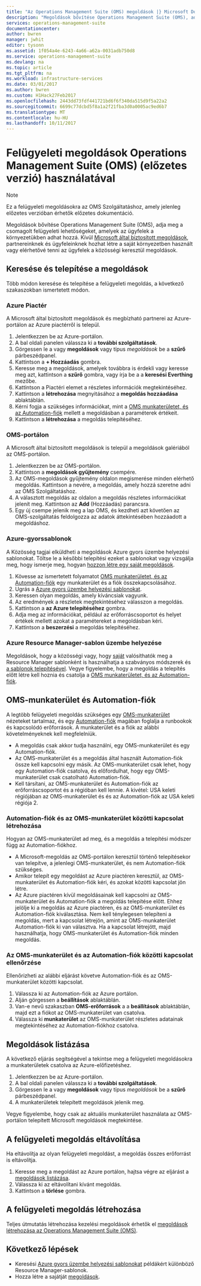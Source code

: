 ```yaml
---
title: "Az Operations Management Suite (OMS) megoldások |} Microsoft Docs"
description: "Megoldások bővítése Operations Management Suite (OMS), adja meg a csomagolt felügyeleti lehetőségeket, amelyek az ügyfelek az OMS-munkaterület adhat hozzá.  Ez a cikk ügyfelek és partnerek által létrehozott hogyan egyéni megoldások részleteit."
services: operations-management-suite
documentationcenter: 
author: bwren
manager: jwhit
editor: tysonn
ms.assetid: 1f054a4e-6243-4a66-a62a-0031adb750d8
ms.service: operations-management-suite
ms.devlang: na
ms.topic: article
ms.tgt_pltfrm: na
ms.workload: infrastructure-services
ms.date: 03/01/2017
ms.author: bwren
ms.custom: H1Hack27Feb2017
ms.openlocfilehash: 2443dd73fdf441721bd6f6f340da515d9f5a22a2
ms.sourcegitcommit: 6699c77dcbd5f8a1a2f21fba3d0a0005ac9ed6b7
ms.translationtype: MT
ms.contentlocale: hu-HU
ms.lasthandoff: 10/11/2017
---
```

# <a name="working-with-management-solutions-in-operations-management-suite-oms-preview"></a>Felügyeleti megoldások Operations Management Suite (OMS) (előzetes verzió) használatával
> [!NOTE]
> Ez a felügyeleti megoldásokra az OMS Szolgáltatáshoz, amely jelenleg előzetes verzióban érhetők előzetes dokumentáció.    
> 
> 

Megoldások bővítése Operations Management Suite (OMS), adja meg a csomagolt felügyeleti lehetőségeket, amelyek az ügyfelek a környezetükben adhat hozzá.  Kívül [Microsoft által biztosított megoldások](../log-analytics/log-analytics-add-solutions.md), partnereinknek és ügyfeleinknek hozhat létre a saját környezetben használt vagy elérhetővé tenni az ügyfelek a közösségi keresztül megoldások.

## <a name="finding-and-installing-management-solutions"></a>Keresése és telepítése a megoldások
Több módon keresése és telepítése a felügyeleti megoldás, a következő szakaszokban ismertetett módon.

### <a name="azure-marketplace"></a>Azure Piactér
A Microsoft által biztosított megoldások és megbízható partnerei az Azure-portálon az Azure piactérről is települ.

1. Jelentkezzen be az Azure-portálon.
2. A bal oldali panelen válassza ki a **további szolgáltatások**.
3. Görgessen le a vagy **megoldások** vagy típus *megoldások* be a **szűrő** párbeszédpanel.
4. Kattintson a **+ Hozzáadás** gombra.
5. Keresse meg a megoldások, amelyek továbbra is érdekli vagy keresse meg azt, kattintson a **szűrő** gombra, vagy írja be a a **keresési Everthing** mezőbe.
6. Kattintson a Piactéri elemet a részletes információk megtekintéséhez.
7. Kattintson a **létrehozása** megnyitásához a **megoldás hozzáadása** ablaktáblán.
8. Kérni fogja a szükséges információkat, mint a [OMS munkaterületet, és az Automation-fiók](#oms-workspace-and-automation-account) mellett a megoldásban a paraméterek értékeit.
9. Kattintson a **létrehozása** a megoldás telepítéséhez.

### <a name="oms-portal"></a>OMS-portálon
A Microsoft által biztosított megoldások is települ a megoldások galériából az OMS-portálon.

1. Jelentkezzen be az OMS-portálon.
2. Kattintson a **megoldások gyűjtemény** csempére.
3. Az OMS-megoldások gyűjtemény oldalon megismerése minden elérhető megoldás. Kattintson a nevére, a megoldás, amely hozzá szeretne adni az OMS Szolgáltatáshoz.
4. A választott megoldás az oldalon a megoldás részletes információkat jelenít meg. Kattintson az **Add** (Hozzáadás) parancsra.
5. Egy új csempe jelenik meg a lap OMS, és kezdheti azt követően az OMS-szolgáltatás feldolgozza az adatok áttekintésében hozzáadott a megoldáshoz.

### <a name="azure-quickstart-templates"></a>Azure-gyorssablonok
A Közösség tagjai elküldheti a megoldások Azure gyors üzembe helyezési sablonokat.  Töltse le a későbbi telepítési ezeket a sablonokat vagy vizsgálja meg, hogy ismerje meg, hogyan [hozzon létre egy saját megoldások](#creating-a-solution).

1. Kövesse az ismertetett folyamatot [OMS munkaterületet, és az Automation-fiók](#oms-workspace-and-automation-account) egy munkaterület és a fiók összekapcsolásához.
2. Ugrás a [Azure gyors üzembe helyezési sablonokat](https://azure.microsoft.com/documentation/templates/).  
3. Keressen olyan megoldás, amely kíváncsiak vagyunk.
4. Az eredmények a részletek megtekintéséhez válasszon a megoldás.
5. Kattintson a **az Azure telepítéséhez** gombra.
6. Adja meg az információkat, például az erőforráscsoportot és helyet értékek mellett azokat a paramétereket a megoldásban kéri.
7. Kattintson a **beszerzési** a megoldás telepítéséhez.

### <a name="deploy-azure-resource-manager-template"></a>Azure Resource Manager-sablon üzembe helyezése
Megoldások, hogy a közösségi vagy, hogy [saját](#creating-a-solution) valósíthatók meg a Resource Manager sablonként is használhatja a szabványos módszerek és [a sablonok telepítésével](../azure-resource-manager/resource-group-template-deploy-portal.md).  Vegye figyelembe, hogy a megoldás a telepítés előtt létre kell hoznia és csatolja a [OMS munkaterületet, és az Automation-fiók](#oms-workspace-and-automation-account).

## <a name="oms-workspace-and-automation-account"></a>OMS-munkaterület és Automation-fiók
A legtöbb felügyeleti megoldás szükséges egy [OMS-munkaterület](../log-analytics/log-analytics-manage-access.md) nézeteket tartalmaz, és egy [Automation-fiók](../automation/automation-security-overview.md#automation-account-overview) magában foglalja a runbookok és kapcsolódó erőforrások. A munkaterület és a fiók az alábbi követelményeknek kell megfelelniük.

* A megoldás csak akkor tudja használni, egy OMS-munkaterület és egy Automation-fiók.  
* Az OMS-munkaterület és a megoldás által használt Automation-fiók össze kell kapcsolni egy másik. Az OMS-munkaterület csak lehet, hogy egy Automation-fiók csatolva, és előfordulhat, hogy egy OMS-munkaterület csak csatolható Automation-fiók.
* Kell társítani, az OMS-munkaterület és Automation-fiók az erőforráscsoportot és a régióban kell lennie.  A kivétel: USA keleti régiójában az OMS-munkaterület és és az Automation-fiók az USA keleti régiója 2.

### <a name="creating-a-link-between-an-oms-workspace-and-automation-account"></a>Automation-fiók és az OMS-munkaterület közötti kapcsolat létrehozása
Hogyan az OMS-munkaterület ad meg, és a megoldás a telepítési módszer függ az Automation-fiókhoz.

* A Microsoft-megoldás az OMS-portálon keresztül történő telepítésekor van telepítve, a jelenlegi OMS-munkaterület, és nem Automation-fiók szükséges.
* Amikor telepít egy megoldást az Azure piactéren keresztül, az OMS-munkaterület és Automation-fiók kéri, és azokat közötti kapcsolat jön létre.  
* Az Azure piactéren kívül megoldásainak kell kapcsolni az OMS-munkaterület és Automation-fiók a megoldás telepítése előtt.  Ehhez jelölje ki a megoldás az Azure piactéren, és az OMS-munkaterület és Automation-fiók kiválasztása.  Nem kell ténylegesen telepíteni a megoldás, mert a kapcsolat létrejön, amint az OMS-munkaterület Automation-fiók ki van választva.  Ha a kapcsolat létrejött, majd használhatja, hogy OMS-munkaterület és Automation-fiók minden megoldás. 

### <a name="verifying-the-link-between-an-oms-workspace-and-automation-account"></a>Az OMS-munkaterület és az Automation-fiók közötti kapcsolat ellenőrzése
Ellenőrizheti az alábbi eljárást követve Automation-fiók és az OMS-munkaterület közötti kapcsolat.

1. Válassza ki az Automation-fiók az Azure portálon.
2. Alján görgessen a **beállítások** ablaktáblán.
3. Van-e nevű szakaszban **OMS-erőforrások** a a **beállítások** ablaktáblán, majd ezt a fiókot az OMS-munkaterület van csatolva.
4. Válassza ki **munkaterület** az OMS-munkaterület részletes adatainak megtekintéséhez az Automation-fiókhoz csatolva.

## <a name="listing-management-solutions"></a>Megoldások listázása
A következő eljárás segítségével a tekintse meg a felügyeleti megoldásokra a munkaterületek csatolva az Azure-előfizetéshez.

1. Jelentkezzen be az Azure-portálon.
2. A bal oldali panelen válassza ki a **további szolgáltatások**.
3. Görgessen le a vagy **megoldások** vagy típus *megoldások* be a **szűrő** párbeszédpanel.
4. A munkaterületek telepített megoldások jelenik meg.

Vegye figyelembe, hogy csak az aktuális munkaterület használata az OMS-portálon telepített Microsoft megoldások megtekintése.

## <a name="removing-a-management-solution"></a>A felügyeleti megoldás eltávolítása
Ha eltávolítja az olyan felügyeleti megoldást, a megoldás összes erőforrást is eltávolítja.  

1. Keresse meg a megoldást az Azure portálon, hajtsa végre az eljárást a [megoldások listázása](#listing-solutions).
2. Válassza ki az eltávolítani kívánt megoldás.
3. Kattintson a **törlése** gombra.

## <a name="creating-a-management-solution"></a>A felügyeleti megoldás létrehozása
Teljes útmutatás létrehozása kezelési megoldások érhetők el [megoldások létrehozása az Operations Management Suite (OMS)](operations-management-suite-solutions-creating.md). 

## <a name="next-steps"></a>Következő lépések
* Keresési [Azure gyors üzembe helyezési sablonokat](https://azure.microsoft.com/documentation/templates) példákért különböző Resource Manager-sablonok.
* Hozza létre a sajátját [megoldások](operations-management-suite-solutions-creating.md).


